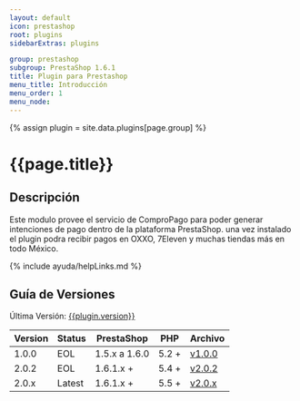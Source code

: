 ```yaml
---
layout: default
icon: prestashop
root: plugins
sidebarExtras: plugins

group: prestashop
subgroup: PrestaShop 1.6.1
title: Plugin para Prestashop
menu_title: Introducción
menu_order: 1
menu_node: 
---
```

{% assign plugin = site.data.plugins[page.group] %}

# {{page.title}}


## Descripción

Este modulo provee el servicio de ComproPago para poder generar intenciones de pago dentro de la plataforma PrestaShop. una vez instalado el plugin podra recibir pagos en OXXO, 7Eleven y muchas tiendas más en todo México.


{% include ayuda/helpLinks.md %}
			 



## Guía de Versiones

Última Versión: [{{plugin.version}}]({{plugin.download}})

| Version | Status      |  PrestaShop   | PHP     | Archivo                    | 
|---------|-------------|---------------|---------|----------------------------|
| 1.0.0   | EOL		| 1.5.x a 1.6.0 | 5.2 +   | [v1.0.0][compropago-1-0-0] |
| 2.0.2   | EOL      | 1.6.1.x + 	| 5.4 +   | [v2.0.2][compropago-2-0-2] |
| 2.0.x   | Latest      | 1.6.1.x + 	| 5.5 +   | [v2.0.x][compropago-2-0-x] |



[compropago-2-0-x]: https://s3.amazonaws.com/compropago/plugins/prestashop/compropago-ps-2-0-x.zip
[compropago-2-0-2]: https://s3.amazonaws.com/compropago/plugins/prestashop/compropago-ps-2-0-2.zip
[compropago-1-0-0]: https://s3.amazonaws.com/compropago/plugins/prestashop/compropago-ps-1-0-0.zip